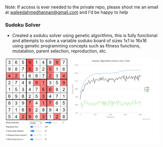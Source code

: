 Note: If access is ever needed to the private repo, please shoot me an email at waleedahmedhannan@gmail.com and I'd be happy to help 

### Sudoku Solver

- Created a soduku solver using genetic algorithms, this is fully functional and attempts to solve a variable soduko board of sizes 1x1 to 16x16 using genetic programming concepts such as fitness functions, mutatation, parent selection, reproduction, etc. 

![Sudoku Solver](soduku_solver.jpg)
